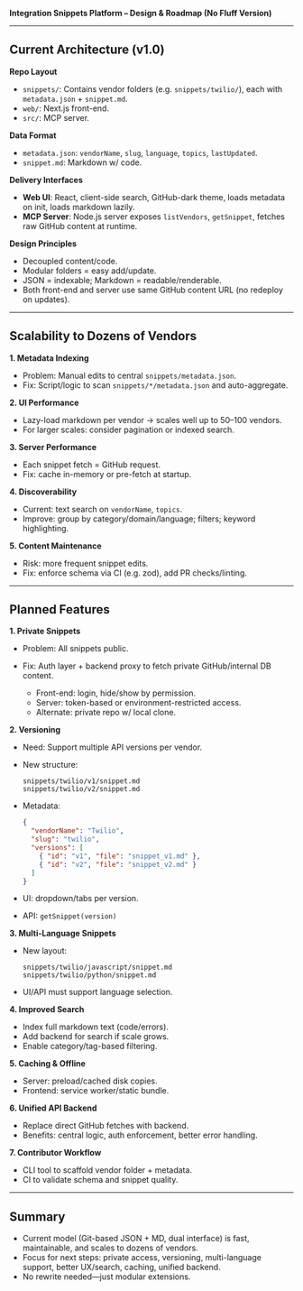 **Integration Snippets Platform – Design & Roadmap (No Fluff Version)**

---

## Current Architecture (v1.0)

**Repo Layout**

* `snippets/`: Contains vendor folders (e.g. `snippets/twilio/`), each with `metadata.json` + `snippet.md`.
* `web/`: Next.js front-end.
* `src/`: MCP server.

**Data Format**

* `metadata.json`: `vendorName`, `slug`, `language`, `topics`, `lastUpdated`.
* `snippet.md`: Markdown w/ code.

**Delivery Interfaces**

* **Web UI**: React, client-side search, GitHub-dark theme, loads metadata on init, loads markdown lazily.
* **MCP Server**: Node.js server exposes `listVendors`, `getSnippet`, fetches raw GitHub content at runtime.

**Design Principles**

* Decoupled content/code.
* Modular folders = easy add/update.
* JSON = indexable; Markdown = readable/renderable.
* Both front-end and server use same GitHub content URL (no redeploy on updates).

---

## Scalability to Dozens of Vendors

**1. Metadata Indexing**

* Problem: Manual edits to central `snippets/metadata.json`.
* Fix: Script/logic to scan `snippets/*/metadata.json` and auto-aggregate.

**2. UI Performance**

* Lazy-load markdown per vendor → scales well up to 50–100 vendors.
* For larger scales: consider pagination or indexed search.

**3. Server Performance**

* Each snippet fetch = GitHub request.
* Fix: cache in-memory or pre-fetch at startup.

**4. Discoverability**

* Current: text search on `vendorName`, `topics`.
* Improve: group by category/domain/language; filters; keyword highlighting.

**5. Content Maintenance**

* Risk: more frequent snippet edits.
* Fix: enforce schema via CI (e.g. zod), add PR checks/linting.

---

## Planned Features

**1. Private Snippets**

* Problem: All snippets public.
* Fix: Auth layer + backend proxy to fetch private GitHub/internal DB content.

  * Front-end: login, hide/show by permission.
  * Server: token-based or environment-restricted access.
  * Alternate: private repo w/ local clone.

**2. Versioning**

* Need: Support multiple API versions per vendor.
* New structure:

  ```
  snippets/twilio/v1/snippet.md
  snippets/twilio/v2/snippet.md
  ```
* Metadata:

  ```json
  {
    "vendorName": "Twilio",
    "slug": "twilio",
    "versions": [
      { "id": "v1", "file": "snippet_v1.md" },
      { "id": "v2", "file": "snippet_v2.md" }
    ]
  }
  ```
* UI: dropdown/tabs per version.
* API: `getSnippet(version)`

**3. Multi-Language Snippets**

* New layout:

  ```
  snippets/twilio/javascript/snippet.md
  snippets/twilio/python/snippet.md
  ```
* UI/API must support language selection.

**4. Improved Search**

* Index full markdown text (code/errors).
* Add backend for search if scale grows.
* Enable category/tag-based filtering.

**5. Caching & Offline**

* Server: preload/cached disk copies.
* Frontend: service worker/static bundle.

**6. Unified API Backend**

* Replace direct GitHub fetches with backend.
* Benefits: central logic, auth enforcement, better error handling.

**7. Contributor Workflow**

* CLI tool to scaffold vendor folder + metadata.
* CI to validate schema and snippet quality.

---

## Summary

* Current model (Git-based JSON + MD, dual interface) is fast, maintainable, and scales to dozens of vendors.
* Focus for next steps: private access, versioning, multi-language support, better UX/search, caching, unified backend.
* No rewrite needed—just modular extensions.
